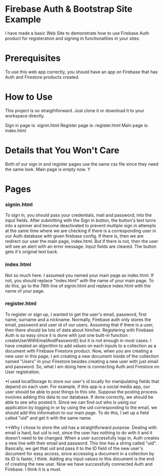 # Firebase Auth & Bootstrap Site Example
I have made a basic Web Site to demonstrate how to use Firebase Auth product for registeration and signing in functionalities in your sites.

# Prerequisites
To use this web app correctly, you should have an app on Firebase that has Auth and Firestore products created.

# How to Use
This project is so straigthforward. Just clone it or download it to your workspace directly.

Sign in page is: signin.html
Register page is: register.html
Main page is: index.html

# Details that You Won't Care
Both of our sign in and register pages use the same css file since they need the same look. 
Main page is empty now. Y
# Pages

### signin.html
To sign in, you should pass your credentials, mail and password, into the input fields. After submitting with the Sign In button, the button's text turns into a spinner and become deactivated to prevent multiple sign in attempts at the same time where we are checking if there is a corresponding user in our Auth database with given firebase config. 
If there is, then we are redirect our user the main page, index.html. But if there is not, then the user will see an alert with an error message. Input fields are cleared. The button gets it's original text back.

### index.html
Not so much here. I assumed you named your main page as index.html. If not, you should replace "index.html" with the name of your main page. To do this, go to the 78th line of signin.html and replace index.html with the name of your page. 

### register.html
To register or sign up, I wanted to get the user's email, password, first name, surname and a nickname. Normally, Firebase auth only stores the email, password and user id of our users. Assuming that if there is a user, then there should be lots of data about him/her. Registering with Firebase Auth is so easy since it is done with just one built-in function : createUserWithEmailAndPassword() but it is not enough in most cases. I have created an algorithm to add values on each inputs to a collection as a document with Firebase Firestore product. Now, when you are creating a new user in this page, I am creating a new document inside of the collection named "Users" in your Firestore besides creating a new user with just email and password. So, what I am doing here is connecting Auth and Firestore on User registration.


*I used localStorage to store our user's id locally for manipulating fields that depend on each user. For example, if this app is a social media app, our user should be able to post things to this site. Suppose the posting process involves adding this data to our database. If done correctly, we should be able to see who posted it. Since we can find out who is using our application by logging in or by using the uid corresponding to the email, we should add this information to our main page. To do this, I set up a field called "uid" and get it with the same name.

**Why I chose to store the uid has a straightforward purpose. Dealing with email is hard, but uid is not, since the user has nothing to do with it and it doesn't need to be changed. When a user successfully logs in, Auth creates a new line with their email and password. This line has a string called "uid". Basically, we get that uid and pass it to the ID field of the new user's document for easy access, since accessing a document in a collection by its ID is faster, I think. Adding any input values to this document is the end of creating the new user. Now we have successfully connected Auth and Firebase. I think it is a must.

